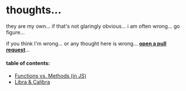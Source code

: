 # thoughts...

they are my own... if that's not glaringly obvious... i am often wrong... go figure...

if you think I'm wrong... or any thought here is wrong... [**open a pull request**](https://github.com/darcyclarke/thoughts/pulls)...

#### table of contents:

- [Functions vs. Methods (in JS)](functions-vs.methods.md)
- [Libra & Calibra](libra-calibra.md)
